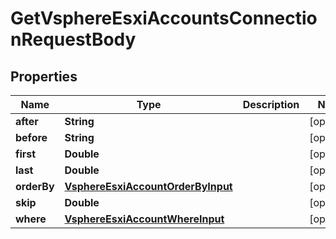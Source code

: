 

# GetVsphereEsxiAccountsConnectionRequestBody


## Properties

Name | Type | Description | Notes
------------ | ------------- | ------------- | -------------
**after** | **String** |  |  [optional]
**before** | **String** |  |  [optional]
**first** | **Double** |  |  [optional]
**last** | **Double** |  |  [optional]
**orderBy** | [**VsphereEsxiAccountOrderByInput**](VsphereEsxiAccountOrderByInput.md) |  |  [optional]
**skip** | **Double** |  |  [optional]
**where** | [**VsphereEsxiAccountWhereInput**](VsphereEsxiAccountWhereInput.md) |  |  [optional]



